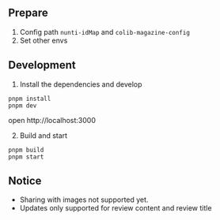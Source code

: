 ## Prepare
1. Config path `nunti-idMap` and `colib-magazine-config`
2. Set other envs

## Development

1. Install the dependencies and develop
```
pnpm install
pnpm dev
```
open http://localhost:3000


2. Build and start
```
pnpm build
pnpm start
```

## Notice

- Sharing with images not supported yet.
- Updates only supported for review content and review title